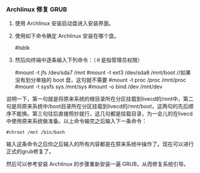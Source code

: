 ### Archlinux 修复 GRUB

1. 使用 Archlinux 安装启动盘进入安装界面。
2. 使用如下命令确定 Archlinux 安装在哪个盘。

    #lsblk
    
3. 然后向终端中逐条输入下列命令：（＃是指管理员权限）

    #mount -t jfs /dev/sda7 /mnt
    #mount -t ext3 /dev/sda8 /mnt/boot //如果没有划分单独的 boot 盘，这句就不需要
    #mount -t proc /proc /mnt/proc
    #mount -t sysfs sys /mnt/sys
    #mount -o bind /dev /mnt/dev

说明一下，第一句就是将原来系统的根目录所在分区挂载到livecd的/mnt中，第二句是将原来系统中/boot目录所在分区挂载到livecd的/mnt/boot，这两句的先后顺序不能换。第三句往后直接照抄就行，这几句都是挂载目录，为一会儿的在livecd中使用原来系统做准备。以上命令输完之后输入下一条命令：

    #chroot /mnt /bin/bash

输入这条命令之后你之后输入的所有内容都是在原来系统中操作了。现在可以进行正式的grub修复了。

然后可以参考安装 Archlinux 的步骤重新安装一遍 GRUB，从而修复系统引导。
